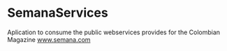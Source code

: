 SemanaServices
==============

Aplication to consume the public webservices provides for the Colombian Magazine www.semana.com
